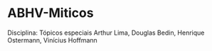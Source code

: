 # ABHV-Miticos

Disciplina: Tópicos especiais 
Arthur Lima, Douglas Bedin, Henrique Ostermann, Vinícius Hoffmann
